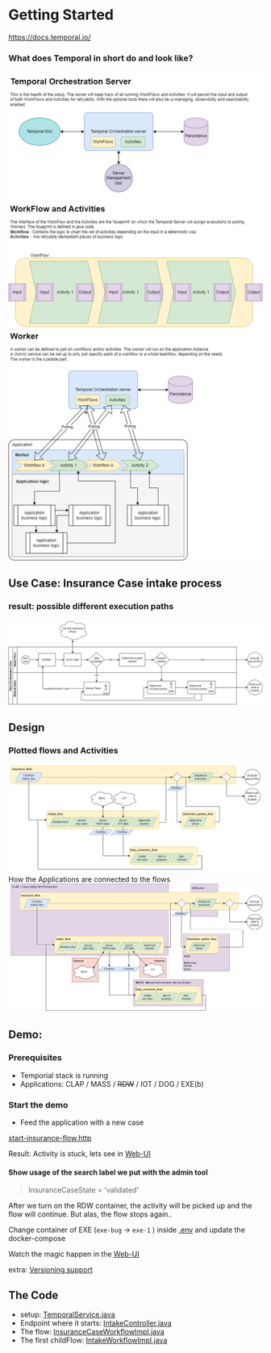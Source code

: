 # Getting Started

https://docs.temporal.io/

### What does Temporal in short do and look like?
![Temporal_introduction.png](docs%2FTemporal_introduction.png)

## Use Case: Insurance Case intake process 
### result: possible different execution paths
![Demo_insurance_case_flow.png](docs%2FDemo_insurance_case_flow.png)

## Design
### Plotted flows and Activities
![Design_flows_insurance_case.png](docs%2FDesign_flows_insurance_case.png)
How the Applications are connected to the flows
![Design_insurance_case_with_applications.png](docs%2FDesign_insurance_case_with_applications.png)

## Demo:
### Prerequisites
- Temporial stack is running
- Applications: CLAP / MASS / ~~RDW~~ / IOT / DOG / EXE(b) 

### Start the demo

- Feed the application with a new case

[start-insurance-flow.http](docker%2Fstart-insurance-flow.http)

Result: Activity is stuck, lets see in [Web-UI](http://localhost:8080)
#### Show usage of the search label we put with the admin tool
> InsuranceCaseState = 'validated'

After we turn on the RDW container, the activity will be picked up and the flow will continue.
But alas, the flow stops again..

Change container of EXE  (`exe-bug` -> `exe-1` ) inside [.env](docker%2F.env) and update the docker-compose

Watch the magic happen in the [Web-UI](http://localhost:8080)

extra: [Versioning support](https://docs.temporal.io/dev-guide/java/versioning)


## The Code

- setup: [TemporalService.java](clap%2Fsrc%2Fmain%2Fjava%2Fnl%2Fwlagemaat%2Fdemo%2Fclap%2Fworkflow%2FTemporalService.java) 
- Endpoint where it starts: [IntakeController.java](clap%2Fsrc%2Fmain%2Fjava%2Fnl%2Fwlagemaat%2Fdemo%2Fclap%2Fcontroller%2FIntakeController.java)
- The flow: [InsuranceCaseWorkflowImpl.java](clap%2Fsrc%2Fmain%2Fjava%2Fnl%2Fwlagemaat%2Fdemo%2Fclap%2Fworkflow%2Finsuranceflow%2FInsuranceCaseWorkflowImpl.java)
- The first childFlow: [IntakeWorkflowImpl.java](clap%2Fsrc%2Fmain%2Fjava%2Fnl%2Fwlagemaat%2Fdemo%2Fclap%2Fworkflow%2Fintakeflow%2FIntakeWorkflowImpl.java)

